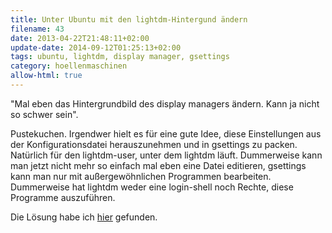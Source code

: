 ```yaml
---
title: Unter Ubuntu mit den lightdm-Hintergund ändern
filename: 43
date: 2013-04-22T21:48:11+02:00
update-date: 2014-09-12T01:25:13+02:00
tags: ubuntu, lightdm, display manager, gsettings
category: hoellenmaschinen
allow-html: true
---
```


<p>"Mal eben das Hintergrundbild des display managers ändern. Kann ja nicht so schwer sein".</p>

<p>Pustekuchen. Irgendwer hielt es für eine gute Idee, diese Einstellungen aus der Konfigurationsdatei herauszunehmen und in gsettings zu packen. Natürlich für den lightdm-user, unter dem lightdm läuft. Dummerweise kann man jetzt nicht mehr so einfach mal eben eine Datei editieren, gsettings kann man nur mit außergewöhnlichen Programmen bearbeiten. Dummerweise hat lightdm weder eine login-shell noch Rechte, diese Programme auszuführen.</p>

<p>Die Lösung habe ich <a href="http://askubuntu.com/questions/64001/how-do-i-change-the-wallpaper-in-lightdm/121594#121594">hier</a> gefunden.</p>


